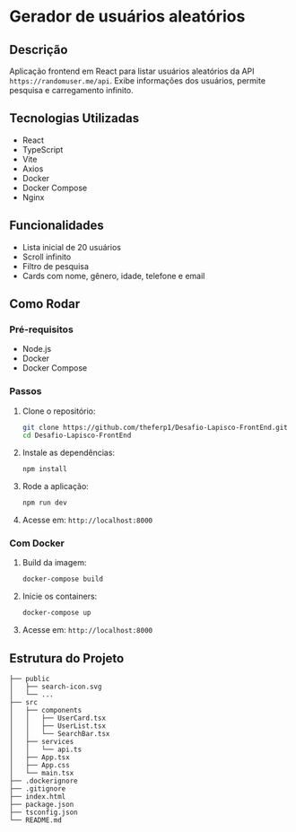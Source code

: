 # Gerador de usuários aleatórios

## Descrição

Aplicação frontend em React para listar usuários aleatórios da API `https://randomuser.me/api`. Exibe informações dos usuários, permite pesquisa e carregamento infinito.

## Tecnologias Utilizadas

- React
- TypeScript
- Vite
- Axios
- Docker
- Docker Compose
- Nginx

## Funcionalidades

- Lista inicial de 20 usuários
- Scroll infinito
- Filtro de pesquisa
- Cards com nome, gênero, idade, telefone e email

## Como Rodar

### Pré-requisitos

- Node.js
- Docker
- Docker Compose

### Passos

1. Clone o repositório:
   ```bash
   git clone https://github.com/theferp1/Desafio-Lapisco-FrontEnd.git
   cd Desafio-Lapisco-FrontEnd
   ```

2. Instale as dependências:
   ```bash
   npm install
   ```

3. Rode a aplicação:
   ```bash
   npm run dev
   ```

4. Acesse em: `http://localhost:8000`

### Com Docker

1. Build da imagem:
   ```bash
   docker-compose build
   ```

2. Inicie os containers:
   ```bash
   docker-compose up
   ```

3. Acesse em: `http://localhost:8000`

## Estrutura do Projeto

```plaintext
├── public
│   ├── search-icon.svg
│   └── ...
├── src
│   ├── components
│   │   ├── UserCard.tsx
│   │   ├── UserList.tsx
│   │   └── SearchBar.tsx
│   ├── services
│   │   └── api.ts
│   ├── App.tsx
│   ├── App.css
│   └── main.tsx
├── .dockerignore
├── .gitignore
├── index.html
├── package.json
├── tsconfig.json
└── README.md
```

